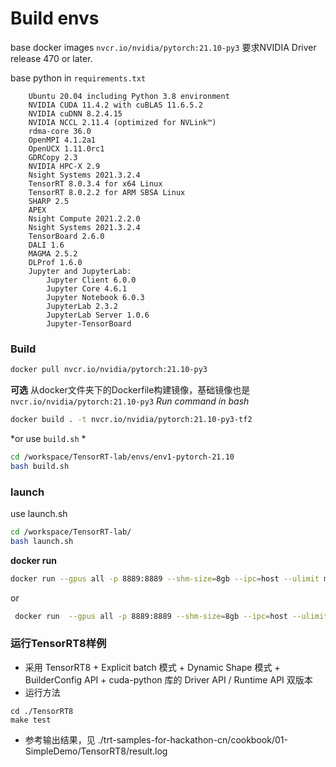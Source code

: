 # Build envs

base docker images `nvcr.io/nvidia/pytorch:21.10-py3` 要求NVIDIA Driver release 470 or later.

base python in `requirements.txt`

```
    Ubuntu 20.04 including Python 3.8 environment
    NVIDIA CUDA 11.4.2 with cuBLAS 11.6.5.2
    NVIDIA cuDNN 8.2.4.15
    NVIDIA NCCL 2.11.4 (optimized for NVLink™)
    rdma-core 36.0
    OpenMPI 4.1.2a1
    OpenUCX 1.11.0rc1
    GDRCopy 2.3
    NVIDIA HPC-X 2.9
    Nsight Systems 2021.3.2.4
    TensorRT 8.0.3.4 for x64 Linux
    TensorRT 8.0.2.2 for ARM SBSA Linux
    SHARP 2.5
    APEX
    Nsight Compute 2021.2.2.0
    Nsight Systems 2021.3.2.4
    TensorBoard 2.6.0
    DALI 1.6
    MAGMA 2.5.2
    DLProf 1.6.0
    Jupyter and JupyterLab:
        Jupyter Client 6.0.0
        Jupyter Core 4.6.1
        Jupyter Notebook 6.0.3
        JupyterLab 2.3.2
        JupyterLab Server 1.0.6
        Jupyter-TensorBoard
```

### Build
```bash
docker pull nvcr.io/nvidia/pytorch:21.10-py3
```
**可选**
从docker文件夹下的Dockerfile构建镜像，基础镜像也是`nvcr.io/nvidia/pytorch:21.10-py3`
*Run command in bash*
```bash
docker build . -t nvcr.io/nvidia/pytorch:21.10-py3-tf2
```
*or use `build.sh` *
```bash
cd /workspace/TensorRT-lab/envs/env1-pytorch-21.10
bash build.sh
```

### launch
use launch.sh
```bash
cd /workspace/TensorRT-lab/
bash launch.sh
```

**docker run**
```bash
docker run --gpus all -p 8889:8889 --shm-size=8gb --ipc=host --ulimit memlock=-1 --ulimit stack=67108864 -v /home/zhanglq/workspace/code/docker:/workspace/code --rm -it nvcr.io/nvidia/pytorch:21.10-py3 jupyter-lab --port=8889 --no-browser --ip 0.0.0.0 --allow-root 
```
or 
```bash
 docker run  --gpus all -p 8889:8889 --shm-size=8gb --ipc=host --ulimit memlock=-1 --ulimit stack=67108864 -v /home/zhanglq/workspace/code/docker:/workspace/code --rm -it nvcr.io/nvidia/pytorch:21.10-py3-tf2 jupyter-lab --port=8889 --no-browser --ip 0.0.0.0 --allow-root
```


### 运行TensorRT8样例
+ 采用 TensorRT8 + Explicit batch 模式 + Dynamic Shape 模式 + BuilderConfig API + cuda-python 库的 Driver API / Runtime API 双版本
+ 运行方法
```shell
cd ./TensorRT8
make test
```
+ 参考输出结果，见 ./trt-samples-for-hackathon-cn/cookbook/01-SimpleDemo/TensorRT8/result.log
